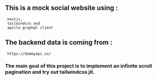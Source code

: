 ## This is a mock social website using :

     nextjs,
     tailwindcss and
     apollo graphql client

## The backend data is coming from :

     https://dummyapi.io/

### The main goal of this project is to implement an infinite scroll pagination and try out tailwindcss jit.
